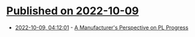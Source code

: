 # [Published on 2022-10-09](index.md)

* [2022-10-09, 04:12:01](https://lobste.rs/s/p07vus/manufacturer_s_perspective_on_pl) - [A Manufacturer's Perspective on PL Progress](http://lambda-the-ultimate.org/node/5655)
